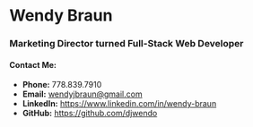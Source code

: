 # Wendy Braun

### Marketing Director turned Full-Stack Web Developer

#### Contact Me:

* __Phone:__ 778.839.7910
* __Email:__ wendyjbraun@gmail.com
* __LinkedIn:__ https://www.linkedin.com/in/wendy-braun
* __GitHub:__ https://github.com/djwendo